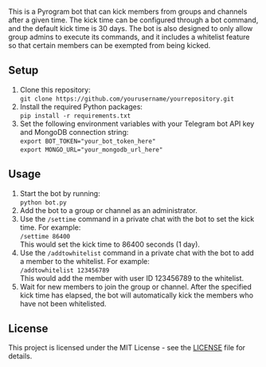 <p>This is a Pyrogram bot that can kick members from groups and channels after a given time. The kick time can be configured through a bot command, and the default kick time is 30 days. The bot is also designed to only allow group admins to execute its commands, and it includes a whitelist feature so that certain members can be exempted from being kicked.</p>

<h2>Setup</h2>

<ol>
  <li>Clone this repository:<br>
    <code>git clone https://github.com/yourusername/yourrepository.git</code></li>

  <li>Install the required Python packages:<br>
    <code>pip install -r requirements.txt</code></li>

  <li>Set the following environment variables with your Telegram bot API key and MongoDB connection string:<br>
    <code>export BOT_TOKEN="your_bot_token_here"</code><br>
    <code>export MONGO_URL="your_mongodb_url_here"</code></li>
</ol>

<h2>Usage</h2>

<ol>
  <li>Start the bot by running:<br>
    <code>python bot.py</code></li>

  <li>Add the bot to a group or channel as an administrator.</li>

  <li>Use the <code>/settime</code> command in a private chat with the bot to set the kick time. For example:<br>
    <code>/settime 86400</code><br>
    This would set the kick time to 86400 seconds (1 day).</li>

  <li>Use the <code>/addtowhitelist</code> command in a private chat with the bot to add a member to the whitelist. For example:<br>
    <code>/addtowhitelist 123456789</code><br>
    This would add the member with user ID 123456789 to the whitelist.</li>

  <li>Wait for new members to join the group or channel. After the specified kick time has elapsed, the bot will automatically kick the members who have not been whitelisted.</li>
</ol>

<h2>License</h2>

<p>This project is licensed under the MIT License - see the <a href="LICENSE">LICENSE</a> file for details.</p>
